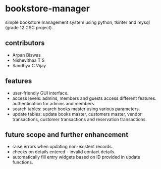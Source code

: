 # bookstore-manager
simple bookstore management system using python, tkinter and mysql (grade 12 CSC project).

## contributors
- Arpan Biswas
- Nishevithaa T S
- Sandhya C Vijay

## features
- user-friendly GUI interface.
- access levels: admins, members and guests access different features. authentication for admins and members.
- search tables: search books master using various parameters.
- update tables: update books master, customers master, vendor transactions, customer transactions and reservation transactions.

## future scope and further enhancement
- raise errors when updating non-existent records.
- checks on details entered - invalid contact details.
- automatically fill entry widgets based on ID provided in update functions.
